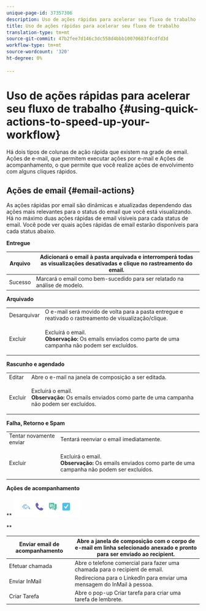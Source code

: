 ```yaml
---
unique-page-id: 37357306
description: Uso de ações rápidas para acelerar seu fluxo de trabalho - Documentos do Marketing - Documentação do produto
title: Uso de ações rápidas para acelerar seu fluxo de trabalho
translation-type: tm+mt
source-git-commit: 47b2fee7d146c3dc558d4bbb10070683f4cdfd3d
workflow-type: tm+mt
source-wordcount: '320'
ht-degree: 0%

---
```



# Uso de ações rápidas para acelerar seu fluxo de trabalho {#using-quick-actions-to-speed-up-your-workflow}

Há dois tipos de colunas de ação rápida que existem na grade de email. Ações de e-mail, que permitem executar ações por e-mail e Ações de acompanhamento, o que permite que você realize ações de envolvimento com alguns cliques rápidos.

## Ações de email {#email-actions}

As ações rápidas por email são dinâmicas e atualizadas dependendo das ações mais relevantes para o status do email que você está visualizando. Há no máximo duas ações rápidas de email visíveis para cada status de email. Você pode ver quais ações rápidas de email estarão disponíveis para cada status abaixo.

**Entregue**

| Arquivo | Adicionará o email à pasta arquivada e interromperá todas as visualizações desativadas e clique no rastreamento do email. |
|---|---|
| Sucesso | Marcará o email como bem-sucedido para ser relatado na análise de modelo. |

**Arquivado**

<table> 
 <colgroup> 
  <col> 
  <col> 
 </colgroup> 
 <tbody> 
  <tr> 
   <td>Desarquivar</td> 
   <td>O e-mail será movido de volta para a pasta entregue e reativado o rastreamento de visualização/clique.</td> 
  </tr> 
  <tr> 
   <td>Excluir</td> 
   <td><p>Excluirá o email.<br><strong>Observação:</strong> Os emails enviados como parte de uma campanha não podem ser excluídos.</p></td> 
  </tr> 
 </tbody> 
</table>

**Rascunho e agendado**

<table> 
 <colgroup> 
  <col> 
  <col> 
 </colgroup> 
 <tbody> 
  <tr> 
   <td>Editar</td> 
   <td>Abre o e-mail na janela de composição a ser editada.</td> 
  </tr> 
  <tr> 
   <td>Excluir</td> 
   <td><p>Excluirá o email.<br><strong>Observação:</strong> Os emails enviados como parte de uma campanha não podem ser excluídos.</p></td> 
  </tr> 
 </tbody> 
</table>

**Falha, Retorno e Spam**

<table> 
 <colgroup> 
  <col> 
  <col> 
 </colgroup> 
 <tbody> 
  <tr> 
   <td>Tentar novamente enviar</td> 
   <td>Tentará reenviar o email imediatamente.</td> 
  </tr> 
  <tr> 
   <td>Excluir</td> 
   <td><p>Excluirá o email.<br><strong>Observação:</strong> Os emails enviados como parte de uma campanha não podem ser excluídos.</p></td> 
  </tr> 
 </tbody> 
</table>

**Ações de acompanhamento**

** ![](assets/using-quick-actions-to-speed-up-your-workflow-1.png)

**

| Enviar email de acompanhamento | Abre a janela de composição com o corpo de e-mail em linha selecionado anexado e pronto para ser enviado ao recipient. |
|---|---|
| Efetuar chamada | Abre o telefone comercial para fazer uma chamada para o recipient de email. |
| Enviar InMail | Redireciona para o LinkedIn para enviar uma mensagem do InMail à pessoa. |
| Criar Tarefa | Abre o pop-up Criar tarefa para criar uma tarefa de lembrete. |

